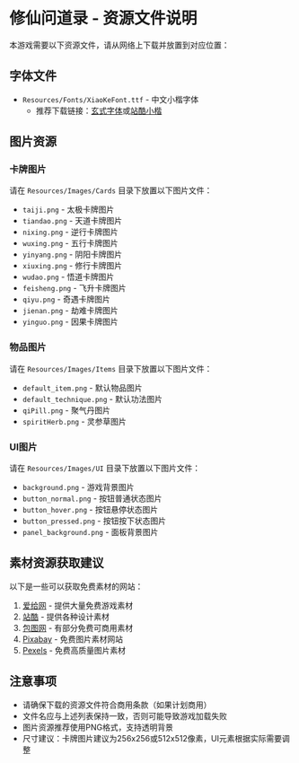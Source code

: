 # 修仙问道录 - 资源文件说明

本游戏需要以下资源文件，请从网络上下载并放置到对应位置：

## 字体文件

- `Resources/Fonts/XiaoKeFont.ttf` - 中文小楷字体
  - 推荐下载链接：[玄式字体](https://github.com/SmallXY/XuanShi_TTF)或[站酷小楷](https://www.foundertype.com/index.php/FontInfo/index/id/4792)

## 图片资源

### 卡牌图片

请在 `Resources/Images/Cards` 目录下放置以下图片文件：
- `taiji.png` - 太极卡牌图片
- `tiandao.png` - 天道卡牌图片
- `nixing.png` - 逆行卡牌图片
- `wuxing.png` - 五行卡牌图片
- `yinyang.png` - 阴阳卡牌图片
- `xiuxing.png` - 修行卡牌图片
- `wudao.png` - 悟道卡牌图片
- `feisheng.png` - 飞升卡牌图片
- `qiyu.png` - 奇遇卡牌图片
- `jienan.png` - 劫难卡牌图片
- `yinguo.png` - 因果卡牌图片

### 物品图片

请在 `Resources/Images/Items` 目录下放置以下图片文件：
- `default_item.png` - 默认物品图片
- `default_technique.png` - 默认功法图片
- `qiPill.png` - 聚气丹图片
- `spiritHerb.png` - 灵参草图片

### UI图片

请在 `Resources/Images/UI` 目录下放置以下图片文件：
- `background.png` - 游戏背景图片
- `button_normal.png` - 按钮普通状态图片
- `button_hover.png` - 按钮悬停状态图片
- `button_pressed.png` - 按钮按下状态图片
- `panel_background.png` - 面板背景图片

## 素材资源获取建议

以下是一些可以获取免费素材的网站：
1. [爱给网](https://www.aigei.com/) - 提供大量免费游戏素材
2. [站酷](https://www.zcool.com.cn/) - 提供各种设计素材
3. [包图网](https://ibaotu.com/) - 有部分免费可商用素材
4. [Pixabay](https://pixabay.com/) - 免费图片素材网站
5. [Pexels](https://www.pexels.com/) - 免费高质量图片素材

## 注意事项

- 请确保下载的资源文件符合商用条款（如果计划商用）
- 文件名应与上述列表保持一致，否则可能导致游戏加载失败
- 图片资源推荐使用PNG格式，支持透明背景
- 尺寸建议：卡牌图片建议为256x256或512x512像素，UI元素根据实际需要调整 